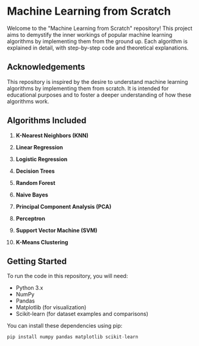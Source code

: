 # Machine Learning from Scratch

Welcome to the "Machine Learning from Scratch" repository! This project aims to demystify the inner workings of popular machine learning algorithms by implementing them from the ground up. Each algorithm is explained in detail, with step-by-step code and theoretical explanations.

## Acknowledgements

This repository is inspired by the desire to understand machine learning algorithms by implementing them from scratch. It is intended for educational purposes and to foster a deeper understanding of how these algorithms work.

## Algorithms Included

1. **K-Nearest Neighbors (KNN)**

2. **Linear Regression**

3. **Logistic Regression**

4. **Decision Trees**

5. **Random Forest**

6. **Naive Bayes**

7. **Principal Component Analysis (PCA)**

8. **Perceptron**

9. **Support Vector Machine (SVM)**

10. **K-Means Clustering**

## Getting Started

To run the code in this repository, you will need:

- Python 3.x
- NumPy
- Pandas
- Matplotlib (for visualization)
- Scikit-learn (for dataset examples and comparisons)

You can install these dependencies using pip:

```python
pip install numpy pandas matplotlib scikit-learn
```
